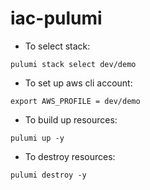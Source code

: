 # iac-pulumi

- To select stack:
```shell
pulumi stack select dev/demo
```

- To set up aws cli account: 
```shell
export AWS_PROFILE = dev/demo
```

- To build up resources:
```shell
pulumi up -y
```

- To destroy resources:
```shell
pulumi destroy -y
```